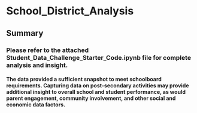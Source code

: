 # School_District_Analysis
## Summary
### Please refer to the attached Student_Data_Challenge_Starter_Code.ipynb file for complete analysis and insight.
#### The data provided a sufficient snapshot to meet schoolboard requirements. Capturing data on post-secondary activities may provide additional insight to overall school and student performance, as would parent engagement, community involvement, and other social and economic data factors.
